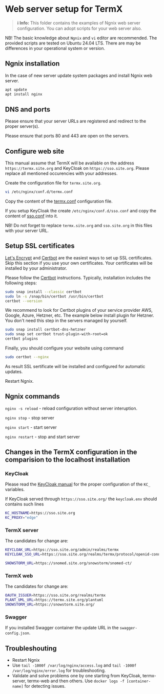 # Web server setup for TermX

> **ℹ️ Info:** This folder contains the examples of Ngnix web server configuration. You can adopt scripts for your web server also.

NB! The basic knowledge about `Ngnix` and `vi` editor are recommended.
The provided scripts are tested on Ubuntu 24.04 LTS. There are may be differences in your operational system or version.

## Ngnix installation

In the case of new server update system packages and install Ngnix web server.

```bash
apt update
apt install nginx
```

## DNS and ports

Please ensure that your server URLs are registered and redirect to the proper server(s).

Please ensure that ports 80 and 443 are open on the servers.

## Configure web site

This manual assume that TermX will be available on the address `https://termx.site.org` and KeyCloak on `https://sso.site.org`. Please replace all mentioned occurencies with your addresses.

Create the configuration file for `termx.site.org`.

```bash
vi /etc/nginx/conf.d/termx.conf
```

Copy the content of the [termx.conf](termx.conf) configuration file.

If you setup KeyCloak the create `/etc/nginx/conf.d/sso.conf` and copy the content of [sso.conf](sso.conf) into it.

NB! Do not forget to replace `termx.site.org` and `sso.site.org` in this files with your server URL.

## Setup SSL certificates

[Let's Encrypt](https://letsencrypt.org) and [Certbot](https://certbot.eff.org) are the easiest ways to set up SSL certificates.
Skip this section if you use your own certificates. Your certificates will be installed by your administrator.

Please follow the [Certbot](https://certbot.eff.org) instructions. Typically, installation includes the following steps:

```bash
sudo snap install --classic certbot
sudo ln -s /snap/bin/certbot /usr/bin/certbot
certbot --version
```

We recommend to look for Certbot plugins of your service provider AWS, Google, Azure, Hetzner, etc. The example below install plugin for Hetzner. You don't need this step in the servers managed by yourself.

```bash
sudo snap install certbot-dns-hetzner
sudo snap set certbot trust-plugin-with-root=ok
certbot plugins
```

Finally, you should configure your website using command

```bash
sudo certbot --nginx
```

As result SSL sertificate will be installed and configured for automatic updates.

Restart Ngnix.

## Ngnix commands

`nginx -s reload` - reload configuration without server interuption.

`nginx stop` - stop server

`nginx start` - start server

`nginx restart` - stop and start server

## Changes in the TermX configuration in the comparision to the localhost installation

### KeyCloak

Please read the [KeyCloak manual](https://www.keycloak.org/server/hostname) for the proper configuration of the `KC_` variables.

If KeyCloak served through `https://sso.site.org/` the `keycloak.env` should contains such lines

```bash
KC_HOSTNAME=https://sso.site.org
KC_PROXY="edge"
```

### TermX server

The candidates for change are:

```bash
KEYCLOAK_URL=https://sso.site.org/admin/realms/termx
KEYCLOAK_SSO_URL=https://sso.site.org/realms/termx/protocol/openid-connect

SNOWSTORM_URL=https://snomed.site.org/snowstorm/snomed-ct/
```

### TermX web

The candidates for change are:

```bash
OAUTH_ISSUER=https://sso.site.org/realms/termx
PLANT_UML_URL=https://termx.site.org/plantuml
SNOWSTORM_URL=https://snowstorm.site.org/
```

### Swagger

If you installed Swagger container the update URL in the `swagger-config.json`.

## Troubleshouting

- Restart Ngnix
- Use `tail -1000f /var/log/nginx/access.log` and `tail -1000f /var/log/nginx/error.log` for troubleshooting.
- Validate and solve problems one by one starting from KeyCloak, termx-server, termx-web and then others. Use `docker logs -f [container-name]` for detecting issues.
